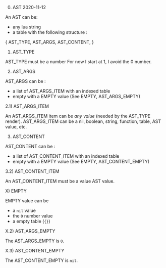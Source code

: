 
0) AST 2020-11-12

An AST can be:
- any lua string
- a table with the following structure :

{
	AST_TYPE,
	AST_ARGS,
	AST_CONTENT,
}

1) AST_TYPE

AST_TYPE must be a number
For now I start at 1, I avoid the 0 number.

2) AST_ARGS

AST_ARGS can be :
- a list of AST_ARGS_ITEM with an indexed table
- empty with a EMPTY value (See EMPTY, AST_ARGS_EMPTY)

2.1) AST_ARGS_ITEM

An AST_ARGS_ITEM item can be *any value* (needed by the AST_TYPE render).
AST_ARGS_ITEM can be a nil, boolean, string, function, table, AST value, etc.

3) AST_CONTENT

AST_CONTENT can be :
- a list of AST_CONTENT_ITEM with an indexed table
- empty with a EMPTY value (See EMPTY, AST_CONTENT_EMPTY)

3.2) AST_CONTENT_ITEM

An AST_CONTENT_ITEM must be a value AST value.


X) EMPTY

EMPTY value can be
- a `nil` value
- the `0` number value
- a empty table (`{}`)

X.2) AST_ARGS_EMPTY

The AST_ARGS_EMPTY is `0`.

X.3) AST_CONTENT_EMPTY

The AST_CONTENT_EMPTY is `nil`.

